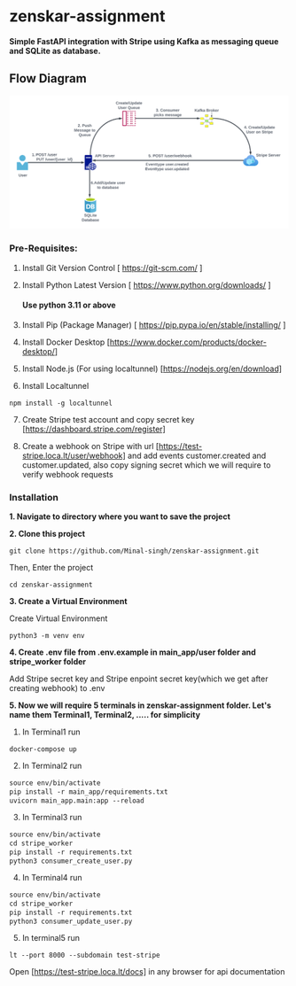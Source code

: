 # zenskar-assignment
#### Simple FastAPI integration with Stripe using Kafka as messaging queue and SQLite as database.
## Flow Diagram
<img src="Flow.png">

### Pre-Requisites:
1. Install Git Version Control
[ https://git-scm.com/ ]

2. Install Python Latest Version
[ https://www.python.org/downloads/ ]
      #### Use python 3.11 or above

3. Install Pip (Package Manager)
[ https://pip.pypa.io/en/stable/installing/ ]

4. Install Docker Desktop
[https://www.docker.com/products/docker-desktop/]

5. Install Node.js (For using localtunnel)
[https://nodejs.org/en/download]

6. Install Localtunnel
```
npm install -g localtunnel
```

7. Create Stripe test account and copy secret key
[https://dashboard.stripe.com/register]

8. Create a webhook on Stripe with url
[https://test-stripe.loca.lt/user/webhook]
and add events customer.created and customer.updated, also copy signing secret which we will require to verify webhook requests

### Installation
**1. Navigate to directory where you want to save the project**

**2. Clone this project**
```
git clone https://github.com/Minal-singh/zenskar-assignment.git
```

Then, Enter the project
```
cd zenskar-assignment
```
**3. Create a Virtual Environment**

Create Virtual Environment
```
python3 -m venv env
```
**4. Create .env file from .env.example in main_app/user folder and stripe_worker folder**

Add Stripe secret key and Stripe enpoint secret key(which we get after creating webhook) to .env

**5. Now we will require 5 terminals in zenskar-assignment folder. Let's name them Terminal1, Terminal2, ..... for simplicity**
1. In Terminal1 run
```
docker-compose up
```
2. In Terminal2 run
```
source env/bin/activate
pip install -r main_app/requirements.txt
uvicorn main_app.main:app --reload
```
3. In Terminal3 run
```
source env/bin/activate
cd stripe_worker
pip install -r requirements.txt
python3 consumer_create_user.py
```
4. In Terminal4 run
```
source env/bin/activate
cd stripe_worker
pip install -r requirements.txt
python3 consumer_update_user.py
```
5. In terminal5 run
```
lt --port 8000 --subdomain test-stripe
```
Open [https://test-stripe.loca.lt/docs] in any browser for api documentation
